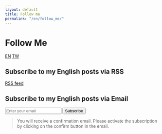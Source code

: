 ```yaml
---
layout: default
title: Follow me
permalink: "/en/follow_me/"
---
```


# Follow Me

<a href="{% link follow-me-en.md %}" title="Follow Me" class="lang-btn lang-current">EN</a>
<a href="{% link follow-me-tw.md %}" title="Follow Me" class="lang-btn">TW</a>

## Subscribe to my English posts via RSS

[RSS feed](https://follow.it/bruce-toy-room-blog-english-posts?pub)

## Subscribe to my English posts via Email

<form action="https://api.follow.it/subscription-form/SElJQkJaQndhN2hDVHE1MmtyWkpweEZweDdBK3BkK2ZSOUowUVJvSURlTnppQ2E0VWhVb0tlWlEyYnk2UTlqZzV2WkZoUkQvWEFKN2pQbzNJRytPaGtGMHJZTUUxaWxnNkZYMFQ2eFpocS9hSm1uZlUzYTZWbVBtSE9WQkwvUUt8VEl0SWhyN3hITG5hRUZCK1EvNjlhQlI1SFVYWEZxdk42RWhIQjl6Y3Vjcz0=/8" method="post">
    <input type="email" name="email" required="required" placeholder="Enter your email" spellcheck="false">
  <button type="submit">Subscribe</button>
</form>

> You will receive a confirmation email. Please activate the subscription by clicking on the confirm button in the email.
